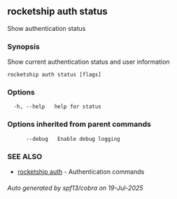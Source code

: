 ## rocketship auth status

Show authentication status

### Synopsis

Show current authentication status and user information

```
rocketship auth status [flags]
```

### Options

```
  -h, --help   help for status
```

### Options inherited from parent commands

```
      --debug   Enable debug logging
```

### SEE ALSO

* [rocketship auth](rocketship_auth.md)	 - Authentication commands

###### Auto generated by spf13/cobra on 19-Jul-2025
